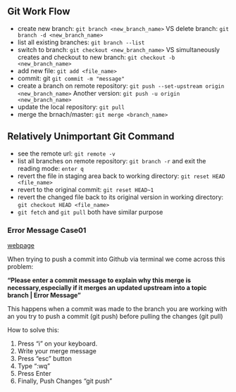 
## Git Work Flow

* create new branch: `git branch <new_branch_name>` VS delete branch: `git branch -d <new_branch_name>`
* list all existing branches: `git branch --list`
* switch to branch: `git checkout <new_branch_name>` VS simultaneously creates and checkout to new branch: `git checkout -b <new_branch_name>`
* add new file: `git add <file_name>`
* commit: git `git commit -m "message"`
* create a branch on remote repository: `git push --set-upstream origin <new_branch_name>` Another version: `git push -u origin <new_branch_name>`
* update the local repository: `git pull`
* merge the brnach/master: `git merge <branch_name>`

## Relatively Unimportant Git Command
* see the remote url: `git remote -v`
* list all branches on remote repository: `git branch -r` and exit the reading mode: `enter q`
* revert the file in staging area back to working directory: `git reset HEAD <file_name>`
* revert to the original commit: `git reset HEAD~1`
* revert the changed file back to its original version in working directory: `git checkout HEAD <file_name>`
* `git fetch` and `git pull` both have similar purpose


### Error Message Case01

[webpage](https://mrvirk.com/blog/2018/01/27/solution-githubgitlab-please-enter-a-commit-message-to-explain-why-this-merge-is-necessaryespecially-if-it-merges-an-updated-upstream-into-a-topic-branch-error-message/)

When trying to push a commit into Github via terminal we come across this problem:

**“Please enter a commit message to explain why this merge is necessary,especially if it merges an updated upstream into a topic branch | Error Message”**

This happens when a commit was made to the branch you are working with an you try to push a commit (git push) before pulling the changes (git pull)

How to solve this:

1. Press “i” on your keyboard.
2. Write your merge message
3. Press “esc” button
4. Type “:wq”
5. Press Enter
6. Finally, Push Changes “git push”

